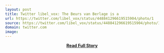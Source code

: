 ```yaml
---
layout: post
title: Twitter libel_vox: The Beurs van Berlage is a 
url: https://twitter.com/libel_vox/status/448841296619515904/photo/1
source: https://twitter.com/libel_vox/status/448841296619515904/photo/1
domain: twitter.com
image: 
---
```


<p></p>
<center><p><a href="https://twitter.com/libel_vox/status/448841296619515904/photo/1" style='padding:25px; font-sze:18px; font-weight: bold;'>Read Full Story</a></p></center>
